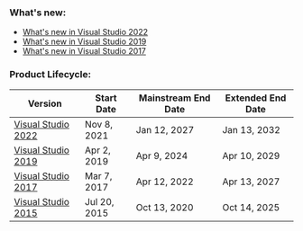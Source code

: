 ### What's new:
- [What's new in Visual Studio 2022](https://docs.microsoft.com/en-us/visualstudio/releases/2022/release-notes)
- [What's new in Visual Studio 2019](https://docs.microsoft.com/en-us/visualstudio/releases/2019/release-notes)
- [What's new in Visual Studio 2017](https://docs.microsoft.com/en-us/visualstudio/releasenotes/vs2017-relnotes)

### Product Lifecycle:
| Version  | Start Date | Mainstream End Date | Extended End Date |
| -------- | ---------- | ------------------- | ----------------- |
| [Visual Studio 2022](https://docs.microsoft.com/en-us/lifecycle/products/visual-studio-2022) | Nov 8, 2021 | Jan 12, 2027 | Jan 13, 2032 |
| [Visual Studio 2019](https://docs.microsoft.com/en-us/lifecycle/products/visual-studio-2019) | Apr 2, 2019 | Apr 9, 2024 | Apr 10, 2029 |
| [Visual Studio 2017](https://docs.microsoft.com/en-us/lifecycle/products/visual-studio-2017) | Mar 7, 2017 | Apr 12, 2022 | Apr 13, 2027 |
| [Visual Studio 2015](https://docs.microsoft.com/en-us/lifecycle/products/visual-studio-2015) | Jul 20, 2015 | Oct 13, 2020 | Oct 14, 2025 |

